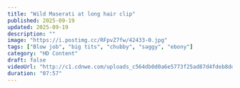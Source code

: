 ```yaml
---
title: "Wild Maserati at long hair clip"
published: 2025-09-19
updated: 2025-09-19
description: ""
image: "https://i.postimg.cc/RFpvZ7fw/42433-0.jpg"
tags: ["Blow job", "big tits", "chubby", "saggy", "ebony"]
category: "HD Content"
draft: false
videoUrl: "http://c1.cdnwe.com/uploads_c564db0d0a6e5773f25ad87d4fdeb8dd/42433/BySex_Net_42433_480p.mp4"
duration: "07:57"
---
```


